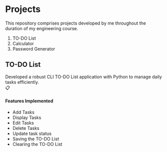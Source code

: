 # Projects
This repository comprises projects developed by me throughout the duration of my engineering course.
<br>
1. TO-DO List
2. Calculator
3. Password Generator
## TO-DO List
Developed a robust CLI TO-DO List application with Python to manage daily tasks efficiently.
<br>
:clipboard:
#### Features Implemented<br>
* Add Tasks
* Display Tasks
* Edit Tasks
* Delete Tasks
* Update task status
* Saving the TO-DO List
* Clearing the TO-DO List


